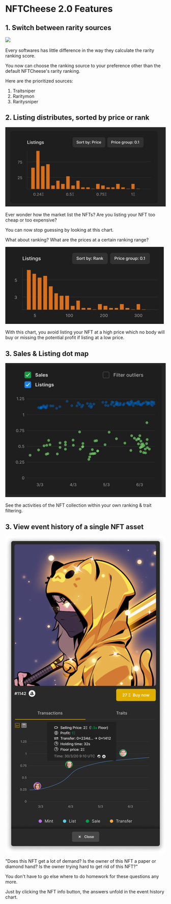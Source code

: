 # NFTCheese 2.0 Features

## 1. Switch between rarity sources

![](https://images.unsplash.com/photo-1527697911963-20cb424e9608?crop=entropy\&cs=srgb\&fm=jpg\&ixid=MnwxOTcwMjR8MHwxfHNlYXJjaHwxMHx8cGxhY2Vob2xkZXJ8ZW58MHx8fHwxNjUwMTEzMjI1\&ixlib=rb-1.2.1\&q=85)

Every softwares has little difference in the way they calculate the rarity ranking score.&#x20;

You now can choose the ranking source to your preference other than the default NFTCheese's rarity ranking.

Here are the prioritized sources:

1. Traitsniper
2. Raritymon
3. Raritysniper

## 2. Listing distributes, sorted by price or rank

![](<../.gitbook/assets/CleanShot 2022-04-16 at 15.49.10.jpg>)

Ever wonder how the market list the NFTs? Are you listing your NFT too cheap or too expensive?

You can now stop guessing by looking at this chart.

What about ranking? What are the prices at a certain ranking range?

![](<../.gitbook/assets/CleanShot 2022-04-16 at 15.55.55.jpg>)

With this chart, you avoid listing your NFT at a high price which no body will buy or missing the potential profit if listing at a low price.

## 3. Sales & Listing dot map

![](<../.gitbook/assets/CleanShot 2022-04-16 at 15.59.27.jpg>)

See the activities of the NFT collection within your own ranking & trait filtering.

## 3. View event history of a single NFT asset

![](<../.gitbook/assets/Frame 4782.png>)

"Does this NFT get a lot of demand? Is the owner of this NFT a paper or diamond hand? Is the owner trying hard to get rid of this NFT?"

You don't have to go else where to do homework for these questions any more.

Just by clicking the NFT info button, the answers unfold in the event history chart.
